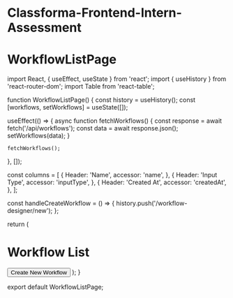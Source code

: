 # Classforma-Frontend-Intern-Assessment
# WorkflowListPage
import React, { useEffect, useState } from 'react';
import { useHistory } from 'react-router-dom';
import Table from 'react-table';

function WorkflowListPage() {
  const history = useHistory();
  const [workflows, setWorkflows] = useState([]);

  useEffect(() => {
    async function fetchWorkflows() {
      const response = await fetch('/api/workflows');
      const data = await response.json();
      setWorkflows(data);
    }

    fetchWorkflows();
  }, []);

  const columns = [
    {
      Header: 'Name',
      accessor: 'name',
    },
    {
      Header: 'Input Type',
      accessor: 'inputType',
    },
    {
      Header: 'Created At',
      accessor: 'createdAt',
    },
  ];

  const handleCreateWorkflow = () => {
    history.push('/workflow-designer/new');
  };

  return (
    <div>
      <h1>Workflow List</h1>
      <button onClick={handleCreateWorkflow}>Create New Workflow</button>
      <Table columns={columns} data={workflows} />
    </div>
  );
}

export default WorkflowListPage;
